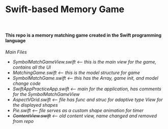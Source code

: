 # Swift-based Memory Game
<br>
<h4>This repo is a memory matching game created in the Swift programming language</h4>

<h6>
Main Files
  <ul>
      <li>SymbolMatchGameView.swift <-- this is the main view for the game, contains all the UI</li>
      <li>MatchingGame.swift <-- this is the model structure for game</li>
      <li>SymbolMatchGame.swift <-- this has the Array, game init, and model change code</li>
      <li>SwiftAppPracticeApp.swift <-- main for the application, has comments for the SymbolMatchGameView</li>
      <li>AspectVGrid.swift <-- file has func and struc for <i>adaptive</i> type View for the displayed shapes </li>
      <li>Pie.swift <-- file serves as a custom shape animation for timer</li>
      <li><s>ContentView.swift</s> <-- old content view, name changed and removed from repo</li>
  </ul>
</h6>
